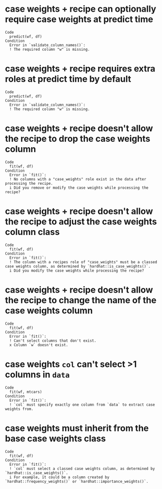 # case weights + recipe can optionally require case weights at predict time

    Code
      predict(wf, df)
    Condition
      Error in `validate_column_names()`:
      ! The required column "w" is missing.

# case weights + recipe requires extra roles at predict time by default

    Code
      predict(wf, df)
    Condition
      Error in `validate_column_names()`:
      ! The required column "w" is missing.

# case weights + recipe doesn't allow the recipe to drop the case weights column

    Code
      fit(wf, df)
    Condition
      Error in `fit()`:
      ! No columns with a "case_weights" role exist in the data after processing the recipe.
      i Did you remove or modify the case weights while processing the recipe?

# case weights + recipe doesn't allow the recipe to adjust the case weights column class

    Code
      fit(wf, df)
    Condition
      Error in `fit()`:
      ! The column with a recipes role of "case_weights" must be a classed case weights column, as determined by `hardhat::is_case_weights()`.
      i Did you modify the case weights while processing the recipe?

# case weights + recipe doesn't allow the recipe to change the name of the case weights column

    Code
      fit(wf, df)
    Condition
      Error in `fit()`:
      ! Can't select columns that don't exist.
      x Column `w` doesn't exist.

# case weights `col` can't select >1 columns in `data`

    Code
      fit(wf, mtcars)
    Condition
      Error in `fit()`:
      ! `col` must specify exactly one column from `data` to extract case weights from.

# case weights must inherit from the base case weights class

    Code
      fit(wf, df)
    Condition
      Error in `fit()`:
      ! `col` must select a classed case weights column, as determined by `hardhat::is_case_weights()`.
      i For example, it could be a column created by `hardhat::frequency_weights()` or `hardhat::importance_weights()`.

